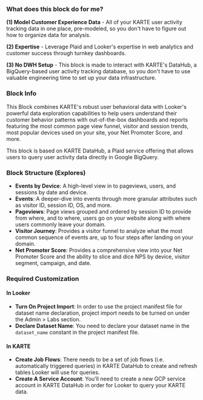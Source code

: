 ### What does this block do for me?

**(1) Model Customer Experience Data** - All of your KARTE user activity tracking data in one place, pre-modeled, so you don't have to figure out how to organize data for analysis.

**(2) Expertise** - Leverage Plaid and Looker's expertise in web analytics and customer success through turnkey dashboards.

**(3) No DWH Setup** - This block is made to interact with KARTE's DataHub, a BigQuery-based user activity tracking database, so you don't have to use valuable engineering time to set up your data infrastructure.

### Block Info
This Block combines KARTE's robust user behavioral data with Looker's powerful data exploration capabilities to help users understand their customer behavior patterns with out-of-the-box dashboards and reports featuring the most common page view funnel, visitor and session trends, most popular devices used on your site, your Net Promoter Score, and more.

This block is based on KARTE DataHub, a Plaid service offering that allows users to query user activity data directly in Google BigQuery.

### Block Structure (Explores)
* **Events by Device**: A high-level view in to pageviews, users, and sessions by date and device.
* **Events**: A deeper-dive into events through more granular attributes such as visitor ID, session ID, OS, and more.
* **Pageviews**: Page views grouped and ordered by session ID to provide from where, and to where, users go on your website along with where users commonly leave your domain.
* **Visitor Journey**: Provides a visitor funnel to analyze what the most common sequence of events are, up to four steps after landing on your domain.
* **Net Promoter Score**: Provides a comprehensive view into your Net Promoter Score and the ability to slice and dice NPS by device, visitor segment, campaign, and date.

### Required Customization
#### In Looker
* **Turn On Project Import**: In order to use the project manifest file for dataset name declaration, project import needs to be turned on under the Admin > Labs section.
* **Declare Dataset Name**: You need to declare your dataset name in the `dataset_name` constant in the project manifest file.

#### In KARTE
* **Create Job Flows**: There needs to be a set of job flows (i.e. automatically triggered queries) in KARTE DataHub to create and refresh tables Looker will use for queries.
* **Create A Service Account**: You'll need to create a new GCP service account in KARTE DataHub in order for Looker to query your KARTE data.
